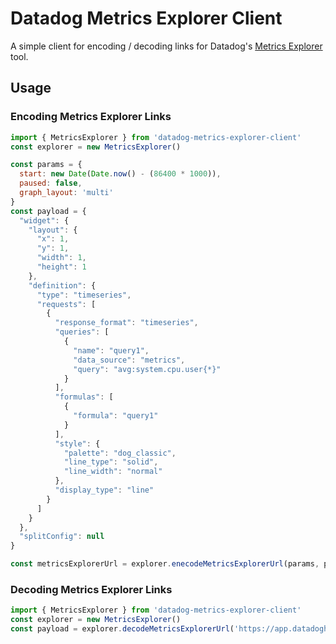 # Datadog Metrics Explorer Client

A simple client for encoding / decoding links for Datadog's [Metrics Explorer](https://docs.datadoghq.com/metrics/explorer/) tool.

## Usage

### Encoding Metrics Explorer Links

```javascript
import { MetricsExplorer } from 'datadog-metrics-explorer-client'
const explorer = new MetricsExplorer()

const params = {
  start: new Date(Date.now() - (86400 * 1000)),
  paused: false,
  graph_layout: 'multi'
}
const payload = {
  "widget": {
    "layout": {
      "x": 1,
      "y": 1,
      "width": 1,
      "height": 1
    },
    "definition": {
      "type": "timeseries",
      "requests": [
        {
          "response_format": "timeseries",
          "queries": [
            {
              "name": "query1",
              "data_source": "metrics",
              "query": "avg:system.cpu.user{*}"
            }
          ],
          "formulas": [
            {
              "formula": "query1"
            }
          ],
          "style": {
            "palette": "dog_classic",
            "line_type": "solid",
            "line_width": "normal"
          },
          "display_type": "line"
        }
      ]
    }
  },
  "splitConfig": null
}

const metricsExplorerUrl = explorer.enecodeMetricsExplorerUrl(params, payload)
```

### Decoding Metrics Explorer Links

```javascript
import { MetricsExplorer } from 'datadog-metrics-explorer-client'
const explorer = new MetricsExplorer()
const payload = explorer.decodeMetricsExplorerUrl('https://app.datadoghq.com/metric/explorer#N4Ig7glg...')
```

